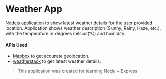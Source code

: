 # Weather App

Nodejs application to show latest weather details for the user provided location.
Application shows weather description (Sunny, Rainy, Haze, etc.), with the temperature in degrees celsius(°C) and humidity.

#### APIs Used:
- [Mapbox](https://www.mapbox.com/) to get accurate geolocation.
- [weatherstack](https://weatherstack.com/) to get latest weather details.

> This application was created for learning Node + Express
